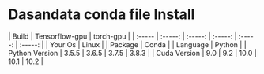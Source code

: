 # Dasandata conda file Install


| Build           | Tensorflow-gpu  | torch-gpu                             |
| :-----          | :-----:         | :-----: | :-----: | :-----: | :-----: |
| Your Os         | Linux                                                   |
| Package         | Conda                                                   |
| Language        | Python                                                  |
| Python Version  | 3.5.5           | 3.6.5   |  3.7.5  |  3.8.3  |
| Cuda Version    | 9.0             |  9.2    | 10.0    | 10.1    | 10.2    |
